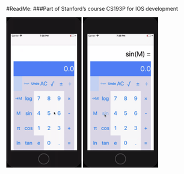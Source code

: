
#ReadMe:
###Part of Stanford’s course CS193P for IOS development

<img src="calculator.gif" width="200" height="400"/>
<img src="graphing.gif" width="200" height="400"/>